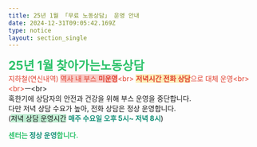 ```yaml
---
title: 25년 1월 「무료 노동상담」 운영 안내
date: 2024-12-31T09:05:42.169Z
type: notice
layout: section_single
---
```

<p><span style="font-size: 24pt; color: #2dc26b;"><strong><span style="font-size: 18pt;">25년 1월 찾아가는노동상담</span></strong></span><br /><span style="color: #e03e2d;">지하철(연신내역) <span style="background-color: #f8cac6;">역사 내 부스 <strong>미운영</strong></span>&lt;br&gt; <span style="background-color: #fbeeb8;"><strong>저녁시간 전화 상담</strong></span>으로 대체 운영&lt;br&gt;&lt;br&gt;</span>ㅡ&lt;br&gt;<br />혹한기에 상담자의 안전과 건강을 위해 부스 운영을 중단합니다.<br />다만 저녁 상담 수요가 높아, 전화 상담은 정상 운영합니다.<br />(<span style="background-color: #bfedd2;">저녁 상담 운영시간</span> <span style="color: #169179;"><strong>매주 수요일 오후 5시~ 저녁 8시</strong></span>)</p>
<p><span style="color: #2dc26b;"><strong>센터는 <span style="color: #169179;">정상 운영</span>합니다.</strong></span></p>